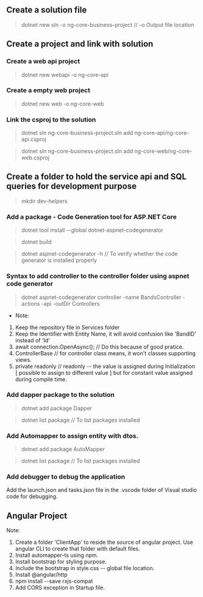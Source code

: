 ## Create a solution file

> dotnet new sln -o ng-core-business-project  // -o Output file location

## Create a project and link with solution

### Create a web api project

> dotnet new webapi -o ng-core-api

### Create a empty web project

> dotnet new web -o ng-core-web

### Link the csproj to the solution

> dotnet sln ng-core-business-project.sln add ng-core-api/ng-core-api.csproj

> dotnet sln ng-core-business-project.sln add ng-core-web/ng-core-web.csproj


## Create a folder to hold the service api and SQL queries for development purpose

> mkdir dev-helpers


### Add a package - Code Generation tool for ASP.NET Core

> dotnet tool install --global dotnet-aspnet-codegenerator

> dotnet build 

> dotnet aspnet-codegenerator -h // To verify whether the code generator is installed properly

### Syntax to add controller to the controller folder using aspnet code generator

> dotnet aspnet-codegenerator controller -name BandsController -actions -api -outDir Controllers

* Note: 
1. Keep the repository file in Services folder
2. Keep the Identifier with Entity Name, it will avoid confusion like 'BandID' instead of 'Id'
3. await connection.OpenAsync(); // Do this because of good pratice.
4. ControllerBase // for controller class means, it won't classes supporting views.
5. private readonly // readonly -- the value is assigned during Initialization [ possible to assign to different value ] but for constant value assigned during compile time.

### Add dapper package to the solution

> dotnet add package Dapper

> dotnet list package  // To list packages installed

### Add Automapper to assign entity with dtos.

> dotnet add package AutoMapper

> dotnet list package  // To list packages installed

### Add debugger to debug the application 

Add the launch.json and tasks.json file in the .vscode folder of Visual studio code for debugging.


## Angular Project

Note: 

1. Create a folder 'ClientApp' to reside the source of angular project. Use angular CLI to create that folder with default files.
2. Install automapper-ts using npm.
3. Install bootstrap for styling purpose.
4. Include the bootstrap in style.css -- global file location.  
5. Install @angular/http
6. npm install --save rxjs-compat
7. Add CORS exception in Startup file.

